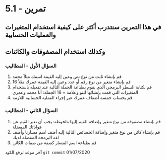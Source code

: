 
#  تمرين - 5.1
## في هذا التمرين سنتدرب أكثر على كيفية استخدام المتغيرات والعمليات الحسابية
## وكذلك استخدام المصفوفات والكائنات

### السؤال الأول - المطاليب 
1. قم بإنشاء ثابت من نوع نص وعين إليه القيمة اسمك مثلاً محمد
2. قم بإنشاء متغير من نوع رقم أو عدد وعين إليه القيمة عمرك مثلاً 16
3. قم بكتابة السطر البرمجي الذي يقوم بطباعة الجملة التالية عند تفعيله باستخدام المتغيرات التي قمت بإنشائها للتو وعلامة + 
   16 الجملة: أنا محمد وعمري 
4. قم بحساب خمسة أضعاف عمرك عبر إجراء العملية الحسابية اللازمة

### السؤال الثاني - المطاليب 
1. قم بإنشاء مصفوفة من نوع متغير وإضافة القيم إليها
   ملحوظة: يجب أن تعبر القيم عن هواياتك المفضلة
2. قم بإنشاء كائن من نوع متغير وإضافة الخصائص التالية إليه
    أضف اسم مسارنا وأضف لغة البرمجة المفضلة لديك
3. قم بطباعة اسم المسار كصفة من صفات الكائن

آخر موعد لرفع الكود  `git commit` 
01/07/2020
